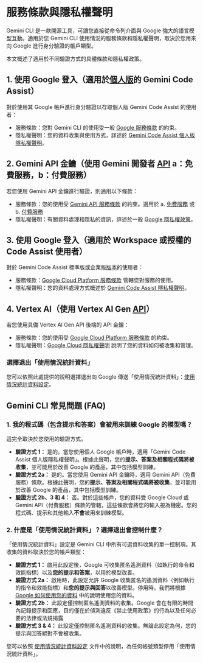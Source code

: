 # 服務條款與隱私權聲明

Gemini CLI 是一款開源工具，可讓您直接從命令列介面與 Google 強大的語言模型互動。適用於您 Gemini CLI 使用情況的服務條款和隱私權聲明，取決於您用來向 Google 進行身分驗證的帳戶類型。

本文概述了適用於不同驗證方式的具體條款和隱私權政策。

## 1. 使用 Google 登入（適用於[個人版](https://developers.google.com/gemini-code-assist/docs/overview#supported-features-gca)的 Gemini Code Assist）

對於使用其 Google 帳戶進行身分驗證以存取個人版 Gemini Code Assist 的使用者：

- 服務條款：您對 Gemini CLI 的使用受一般 [Google 服務條款](https://policies.google.com/terms?hl=en-US) 的約束。 
- 隱私權聲明：您的資料收集與使用方式，詳述於 [Gemini Code Assist 個人版隱私權聲明](https://developers.google.com/gemini-code-assist/resources/privacy-notice-gemini-code-assist-individuals)。

## 2. Gemini API 金鑰（使用 Gemini 開發者 [API](https://ai.google.dev/gemini-api/docs) a：免費服務，b：付費服務）

若您使用 Gemini API 金鑰進行驗證，則適用以下條款：
 
- 服務條款：您的使用受 [Gemini API 服務條款](https://ai.google.dev/gemini-api/terms) 的約束。適用於 a. [免費服務](https://ai.google.dev/gemini-api/terms#unpaid-services) 或 b. [付費服務](https://ai.google.dev/gemini-api/terms#paid-services)
- 隱私權聲明：有關資料處理和隱私的資訊，詳述於一般 [Google 隱私權政策](https://policies.google.com/privacy)。

## 3. 使用 Google 登入（適用於 Workspace 或授權的 Code Assist 使用者）

對於 Gemini Code Assist 標準版或企業版[版本](https://cloud.google.com/gemini/docs/codeassist/overview#editions-overview)的使用者：

- 服務條款：[Google Cloud Platform 服務條款](https://cloud.google.com/terms) 管轄您對服務的使用。
- 隱私權聲明：您的資料處理方式概述於 [Gemini Code Assist 隱私權聲明](https://developers.google.com/gemini-code-assist/resources/privacy-notices)。

## 4. Vertex AI（使用 Vertex AI Gen [API](https://cloud.google.com/vertex-ai/generative-ai/docs/reference/rest)）

若您使用具備 Vertex AI Gen API 後端的 API 金鑰：

- 服務條款：您的使用受 [Google Cloud Platform 服務條款](https://cloud.google.com/terms/service-terms/) 的約束。
- 隱私權聲明：[Google Cloud 隱私權聲明](https://cloud.google.com/terms/cloud-privacy-notice) 說明了您的資料如何被收集和管理。

### 選擇退出「使用情況統計資料」

您可以依照此處提供的說明選擇退出向 Google 傳送「使用情況統計資料」：[使用情況統計資料設定](./cli/configuration.md#usage-statistics)。

## Gemini CLI 常見問題 (FAQ)

### 1. 我的程式碼（包含提示和答案）會被用來訓練 Google 的模型嗎？

這完全取決於您使用的驗證方式。
 
- **驗證方式 1：** 是的。當您使用個人 Google 帳戶時，適用「Gemini Code Assist 個人版隱私權聲明」。根據此聲明，您的**提示、答案及相關程式碼將被收集**，並可能用於改善 Google 的產品，其中包括模型訓練。 
- **驗證方式 2a：** 是的。當您使用 Gemini API 金鑰時，適用 Gemini API（免費服務）條款。根據此聲明，您的**提示、答案及相關程式碼將被收集**，並可能用於改善 Google 的產品，其中包括模型訓練。
- **驗證方式 2b、3 和 4：** 否。對於這些帳戶，您的資料受 Google Cloud 或 Gemini API（付費服務）條款的管轄，這些條款會將您的輸入視為機密。您的程式碼、提示和其他輸入**不會**被用來訓練模型。

### 2. 什麼是「使用情況統計資料」？選擇退出會控制什麼？

「使用情況統計資料」設定是 Gemini CLI 中所有可選資料收集的單一控制項。其收集的資料取決於您的帳戶類型：

- **驗證方式 1：** 啟用此設定後，Google 可收集匿名遙測資料（如執行的命令和效能指標）以及**您的提示和答案**，以用於模型改善。 
- **驗證方式 2a：** 啟用時，此設定允許 Google 收集匿名的遙測資料（例如執行的指令和效能指標）和**您的提示與回答**以改善模型。停用時，我們將根據 [Google 如何使用您的資料](https://ai.google.dev/gemini-api/terms#data-use-unpaid) 中的說明使用您的資料。
- **驗證方式 2b：** 此設定僅控制匿名遙測資料的收集。Google 會在有限的時間內記錄提示和回應，目的僅在於偵測違反《禁止使用政策》的行為以及任何必要的法律或法規揭露
- **驗證方式 3 & 4：** 此設定僅控制匿名遙測資料的收集。無論此設定為何，您的提示與回答絕對不會被收集。

您可以依照 [使用情況統計資料設定](./cli/configuration.md#usage-statistics) 文件中的說明，為任何帳號類型停用「使用情況統計資料」。
